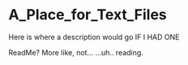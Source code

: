 # A_Place_for_Text_Files
Here is where a description would go IF I HAD ONE

ReadMe?  More like, not... ...uh.. reading.  
